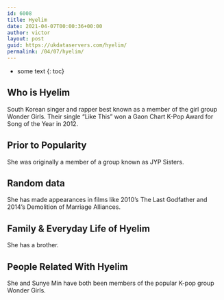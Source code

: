 ```yaml
---
id: 6008
title: Hyelim
date: 2021-04-07T00:00:36+00:00
author: victor
layout: post
guid: https://ukdataservers.com/hyelim/
permalink: /04/07/hyelim/
---
```


* some text
{: toc}


## Who is Hyelim



South Korean singer and rapper best known as a member of the girl group Wonder Girls. Their single &#8220;Like This&#8221; won a Gaon Chart K-Pop Award for Song of the Year in 2012.

                
                
                
## Prior to Popularity



She was originally a member of a group known as JYP Sisters.

                
                
                
## Random data



She has made appearances in films like 2010&#8217;s The Last Godfather and 2014&#8217;s Demolition of Marriage Alliances.

                
                
                
## Family & Everyday Life of Hyelim



She has a brother.

                
                
                
## People Related With Hyelim



She and Sunye Min have both been members of the popular K-pop group Wonder Girls.

                
              
            
          
          
          